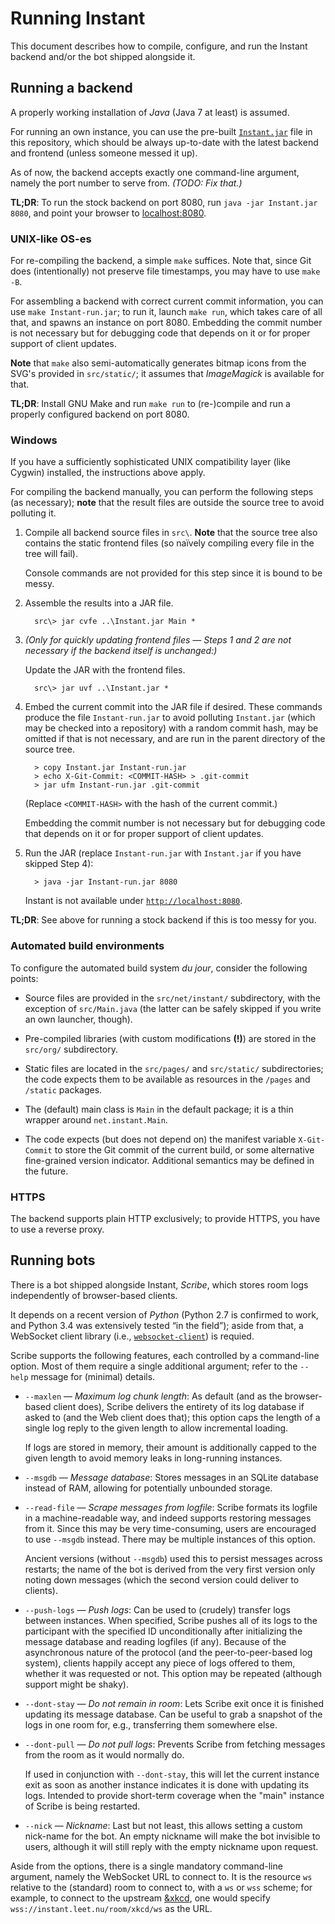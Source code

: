 # Running Instant

This document describes how to compile, configure, and run the Instant
backend and/or the bot shipped alongside it.

## Running a backend

A properly working installation of *Java* (Java 7 at least) is assumed.

For running an own instance, you can use the pre-built
[`Instant.jar`](Instant.jar) file in this repository, which should be always
up-to-date with the latest backend and frontend (unless someone messed it
up).

As of now, the backend accepts exactly one command-line argument, namely
the port number to serve from. *(TODO: Fix that.)*

**TL;DR**: To run the stock backend on port 8080, run `java -jar Instant.jar
8080`, and point your browser to [localhost:8080](http://localhost:8080).

### UNIX-like OS-es

For re-compiling the backend, a simple `make` suffices. Note that, since Git
does (intentionally) not preserve file timestamps, you may have to use
`make -B`.

For assembling a backend with correct current commit information, you can use
`make Instant-run.jar`; to run it, launch `make run`, which takes care of all
that, and spawns an instance on port 8080. Embedding the commit number is
not necessary but for debugging code that depends on it or for proper support
of client updates.

**Note** that `make` also semi-automatically generates bitmap icons from the
SVG's provided in `src/static/`; it assumes that *ImageMagick* is available
for that.

**TL;DR**: Install GNU Make and run `make run` to (re-)compile and run a
properly configured backend on port 8080.

### Windows

If you have a sufficiently sophisticated UNIX compatibility layer (like
Cygwin) installed, the instructions above apply.

For compiling the backend manually, you can perform the following steps
(as necessary); **note** that the result files are outside the source
tree to avoid polluting it.

1. Compile all backend source files in `src\`. **Note** that the source
   tree also contains the static frontend files (so naïvely compiling
   every file in the tree will fail).

     Console commands are not provided for this step since it is bound to
     be messy.

2. Assemble the results into a JAR file.

         src\> jar cvfe ..\Instant.jar Main *

3. *(Only for quickly updating frontend files — Steps 1 and 2 are not
   necessary if the backend itself is unchanged:)*

     Update the JAR with the frontend files.

         src\> jar uvf ..\Instant.jar *

4. Embed the current commit into the JAR file if desired. These commands
   produce the file `Instant-run.jar` to avoid polluting `Instant.jar`
   (which may be checked into a repository) with a random commit hash,
   may be omitted if that is not necessary, and are run in the parent
   directory of the source tree.

         > copy Instant.jar Instant-run.jar
         > echo X-Git-Commit: <COMMIT-HASH> > .git-commit
         > jar ufm Instant-run.jar .git-commit

     (Replace `<COMMIT-HASH>` with the hash of the current commit.)

     Embedding the commit number is not necessary but for debugging code that
     depends on it or for proper support of client updates.

5. Run the JAR (replace `Instant-run.jar` with `Instant.jar` if you have
   skipped Step 4):

         > java -jar Instant-run.jar 8080

     Instant is not available under
     [`http://localhost:8080`](http://localhost:8080/).

**TL;DR**: See above for running a stock backend if this is too messy for
you.

### Automated build environments

To configure the automated build system _du jour_, consider the following
points:

- Source files are provided in the `src/net/instant/` subdirectory, with the
  exception of `src/Main.java` (the latter can be safely skipped if you write
  an own launcher, though).

- Pre-compiled libraries (with custom modifications **(!)**) are stored in
  the `src/org/` subdirectory.

- Static files are located in the `src/pages/` and `src/static/`
  subdirectories; the code expects them to be available as resources in the
  `/pages` and `/static` packages.

- The (default) main class is `Main` in the default package; it is a thin
  wrapper around `net.instant.Main`.

- The code expects (but does not depend on) the manifest variable
  `X-Git-Commit` to store the Git commit of the current build, or some
  alternative fine-grained version indicator. Additional semantics may be
  defined in the future.

### HTTPS

The backend supports plain HTTP exclusively; to provide HTTPS, you have to
use a reverse proxy.

## Running bots

There is a bot shipped alongside Instant, *Scribe*, which stores room logs
independently of browser-based clients.

It depends on a recent version of *Python* (Python 2.7 is confirmed to work,
and Python 3.4 was extensively tested “in the field”); aside from that,
a WebSocket client library (i.e.,
[`websocket-client`](https://pypi.python.org/pypi/websocket-client/)) is
requied.

Scribe supports the following features, each controlled by a command-line
option. Most of them require a single additional argument; refer to the
`--help` message for (minimal) details.

- `--maxlen` — *Maximum log chunk length*: As default (and as the
  browser-based client does), Scribe delivers the entirety of its log
  database if asked to (and the Web client does that); this option caps the
  length of a single log reply to the given length to allow incremental
  loading.

    If logs are stored in memory, their amount is additionally capped to the
    given length to avoid memory leaks in long-running instances.

- `--msgdb` — *Message database*: Stores messages in an SQLite database
  instead of RAM, allowing for potentially unbounded storage.

- `--read-file` — *Scrape messages from logfile*: Scribe formats its logfile
  in a machine-readable way, and indeed supports restoring messages from it.
  Since this may be very time-consuming, users are encouraged to use
  `--msgdb` instead. There may be multiple instances of this option.

    Ancient versions (without `--msgdb`) used this to persist messages across
    restarts; the name of the bot is derived from the very first version only
    noting down messages (which the second version could deliver to clients).

- `--push-logs` — *Push logs*: Can be used to (crudely) transfer logs between
  instances. When specified, Scribe pushes all of its logs to the participant
  with the specified ID unconditionally after initializing the message
  database and reading logfiles (if any). Because of the asynchronous nature
  of the protocol (and the peer-to-peer-based log system), clients happily
  accept any piece of logs offered to them, whether it was requested or not.
  This option may be repeated (although support might be shaky).

- `--dont-stay` — *Do not remain in room*: Lets Scribe exit once it is
  finished updating its message database. Can be useful to grab a snapshot of
  the logs in one room for, e.g., transferring them somewhere else.

- `--dont-pull` — *Do not pull logs*: Prevents Scribe from fetching messages
  from the room as it would normally do.

    If used in conjunction with `--dont-stay`, this will let the current
    instance exit as soon as another instance indicates it is done with
    updating its logs. Intended to provide short-term coverage when the
    "main" instance of Scribe is being restarted.

- `--nick` — *Nickname*: Last but not least, this allows setting a custom
  nick-name for the bot. An empty nickname will make the bot invisible to
  users, although it will still reply with the empty nickname upon request.

Aside from the options, there is a single mandatory command-line argument,
namely the WebSocket URL to connect to. It is the resource `ws` relative
to the (standard) room to connect to, with a `ws` or `wss` scheme; for
example, to connect to the upstream
[&xkcd](https://instant.leet.nu/room/xkcd/), one would specify
`wss://instant.leet.nu/room/xkcd/ws` as the URL.
